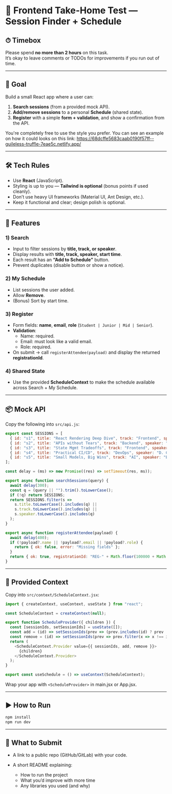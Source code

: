 # 🎯 Frontend Take-Home Test — Session Finder + Schedule

## ⏱ Timebox
Please spend **no more than 2 hours** on this task.  
It’s okay to leave comments or TODOs for improvements if you run out of time.

---

## 📌 Goal
Build a small React app where a user can:

1. **Search sessions** (from a provided mock API).  
2. **Add/remove sessions** to a personal **Schedule** (shared state).  
3. **Register** with a simple **form + validation**, and show a confirmation from the API.  

You're completely free to use the style you prefer.
You can see an example on how it could looks on this link: https://68dcffe5683caab0190f57ff--guileless-truffle-7eae5c.netlify.app/

---

## 🛠 Tech Rules
- Use **React** (JavaScript).  
- Styling is up to you — **Tailwind is optional** (bonus points if used cleanly).  
- Don’t use heavy UI frameworks (Material UI, Ant Design, etc.).  
- Keep it functional and clear; design polish is optional.

---

## 🚀 Features

### 1) Search
- Input to filter sessions by **title, track, or speaker**.  
- Display results with **title, track, speaker, start time**.  
- Each result has an **“Add to Schedule”** button.  
- Prevent duplicates (disable button or show a notice).

### 2) My Schedule
- List sessions the user added.  
- Allow **Remove**.  
- (Bonus) Sort by start time.

### 3) Register
- Form fields: **name**, **email**, **role** (`Student | Junior | Mid | Senior`).  
- **Validation**:  
  - Name: required.  
  - Email: must look like a valid email.  
  - Role: required.  
- On submit → call `registerAttendee(payload)` and display the returned **registrationId**.

### 4) Shared State
- Use the provided **ScheduleContext** to make the schedule available across Search + My Schedule.  

---

## 📦 Mock API
Copy the following into `src/api.js`:

```js
export const SESSIONS = [
  { id: "s1", title: "React Rendering Deep Dive", track: "Frontend", speaker: "A. Lee", startsAt: "2025-10-01T10:00:00Z", durationMins: 45 },
  { id: "s2", title: "APIs without Tears", track: "Backend", speaker: "B. Singh", startsAt: "2025-10-01T11:00:00Z", durationMins: 30 },
  { id: "s3", title: "State Mgmt Tradeoffs", track: "Frontend", speaker: "C. Gomez", startsAt: "2025-10-01T12:00:00Z", durationMins: 30 },
  { id: "s4", title: "Practical CI/CD", track: "DevOps", speaker: "D. Chen", startsAt: "2025-10-01T13:00:00Z", durationMins: 40 },
  { id: "s5", title: "Small Models, Big Wins", track: "AI", speaker: "E. Rossi", startsAt: "2025-10-01T14:00:00Z", durationMins: 25 },
];

const delay = (ms) => new Promise((res) => setTimeout(res, ms));

export async function searchSessions(query) {
  await delay(300);
  const q = (query || "").trim().toLowerCase();
  if (!q) return SESSIONS;
  return SESSIONS.filter(s =>
    s.title.toLowerCase().includes(q) ||
    s.track.toLowerCase().includes(q) ||
    s.speaker.toLowerCase().includes(q)
  );
}

export async function registerAttendee(payload) {
  await delay(400);
  if (!payload?.name || !payload?.email || !payload?.role) {
    return { ok: false, error: "Missing fields" };
  }
  return { ok: true, registrationId: "REG-" + Math.floor(100000 + Math.random() * 900000) };
}

```

---

## 📂 Provided Context
Copy into `src/context/ScheduleContext.jsx`:

```js
import { createContext, useContext, useState } from "react";

const ScheduleContext = createContext(null);

export function ScheduleProvider({ children }) {
  const [sessionIds, setSessionIds] = useState([]);
  const add = (id) => setSessionIds(prev => (prev.includes(id) ? prev : [...prev, id]));
  const remove = (id) => setSessionIds(prev => prev.filter(x => x !== id));
  return (
    <ScheduleContext.Provider value={{ sessionIds, add, remove }}>
      {children}
    </ScheduleContext.Provider>
  );
}

export const useSchedule = () => useContext(ScheduleContext);
```

Wrap your app with `<ScheduleProvider>` in main.jsx or App.jsx.

---

## ▶️ How to Run

```bash
npm install
npm run dev

```

---

## 📑 What to Submit

- A link to a public repo (GitHub/GitLab) with your code.

- A short README explaining:
    - How to run the project
    - What you’d improve with more time
    - Any libraries you used (and why)

